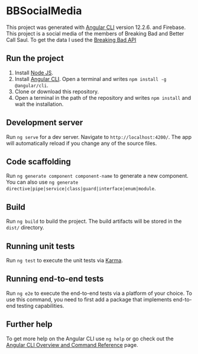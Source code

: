 # BBSocialMedia

This project was generated with [Angular CLI](https://github.com/angular/angular-cli) version 12.2.6.
and Firebase.
This project is a social media of the members of Breaking Bad and Better Call Saul.
To get the data I used the [Breaking Bad API](https://breakingbadapi.com)

## Run the project

1. Install [Node JS](https://nodejs.org/es/).
2. Install [Angular CLI](https://angular.io/cli). Open a terminal and writes `npm install -g @angular/cli`.
3. Clone or download this repository.
4. Open a terminal in the path of the repository and writes `npm install` and wait the installation.

## Development server

Run `ng serve` for a dev server. Navigate to `http://localhost:4200/`. The app will automatically reload if you change any of the source files.

## Code scaffolding

Run `ng generate component component-name` to generate a new component. You can also use `ng generate directive|pipe|service|class|guard|interface|enum|module`.

## Build

Run `ng build` to build the project. The build artifacts will be stored in the `dist/` directory.

## Running unit tests

Run `ng test` to execute the unit tests via [Karma](https://karma-runner.github.io).

## Running end-to-end tests

Run `ng e2e` to execute the end-to-end tests via a platform of your choice. To use this command, you need to first add a package that implements end-to-end testing capabilities.

## Further help

To get more help on the Angular CLI use `ng help` or go check out the [Angular CLI Overview and Command Reference](https://angular.io/cli) page.
